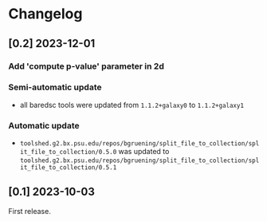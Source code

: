 # Changelog

## [0.2] 2023-12-01

### Add 'compute p-value' parameter in 2d

### Semi-automatic update
- all baredsc tools were updated from `1.1.2+galaxy0` to `1.1.2+galaxy1`

### Automatic update
- `toolshed.g2.bx.psu.edu/repos/bgruening/split_file_to_collection/split_file_to_collection/0.5.0` was updated to `toolshed.g2.bx.psu.edu/repos/bgruening/split_file_to_collection/split_file_to_collection/0.5.1`

## [0.1] 2023-10-03

First release.
